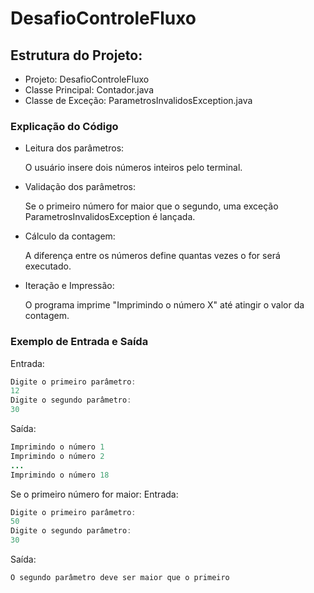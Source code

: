 # DesafioControleFluxo

## Estrutura do Projeto:
- Projeto: DesafioControleFluxo
- Classe Principal: Contador.java
- Classe de Exceção: ParametrosInvalidosException.java

### Explicação do Código
- Leitura dos parâmetros:

  O usuário insere dois números inteiros pelo terminal.
- Validação dos parâmetros:

   Se o primeiro número for maior que o segundo, uma exceção ParametrosInvalidosException é lançada.
- Cálculo da contagem:

  A diferença entre os números define quantas vezes o for será executado.
- Iteração e Impressão:

  O programa imprime "Imprimindo o número X" até atingir o valor da contagem.

### Exemplo de Entrada e Saída
Entrada:
```java
Digite o primeiro parâmetro:
12
Digite o segundo parâmetro:
30
```
Saída:
```java
Imprimindo o número 1
Imprimindo o número 2
...
Imprimindo o número 18
```
Se o primeiro número for maior:
Entrada:
```java
Digite o primeiro parâmetro:
50
Digite o segundo parâmetro:
30
```
Saída:
```java
O segundo parâmetro deve ser maior que o primeiro
```
